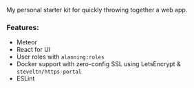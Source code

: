 My personal starter kit for quickly throwing together a web app.

### Features:

* Meteor
* React for UI
* User roles with `alanning:roles`
* Docker support with zero-config SSL using LetsEncrypt & `steveltn/https-portal`
* ESLint
